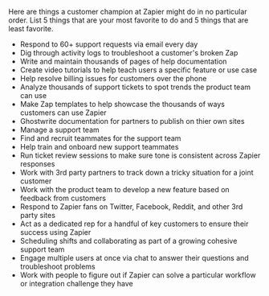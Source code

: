 Here are things a customer champion at Zapier might do in no particular order. List 5 things that are your most favorite to do and 5 things that are least favorite. 

* Respond to 60+ support requests via email every day
* Dig through activity logs to troubleshoot a customer's broken Zap
* Write and maintain thousands of pages of help documentation
* Create video tutorials to help teach users a specific feature or use case
* Help resolve billing issues for customers over the phone
* Analyze thousands of support tickets to spot trends the product team can use
* Make Zap templates to help showcase the thousands of ways customers can use Zapier
* Ghostwrite documentation for partners to publish on thier own sites
* Manage a support team 
* Find and recruit teammates for the support team
* Help train and onboard new support teammates
* Run ticket review sessions to make sure tone is consistent across Zapier responses
* Work with 3rd party partners to track down a tricky situation for a joint customer
* Work with the product team to develop a new feature based on feedback from customers
* Respond to Zapier fans on Twitter, Facebook, Reddit, and other 3rd party sites
* Act as a dedicated rep for a handful of key customers to ensure their success using Zapier
* Scheduling shifts and collaborating as part of a growing cohesive support team 
* Engage multiple users at once via chat to answer their questions and troubleshoot problems
* Work with people to figure out if Zapier can solve a particular workflow or integration challenge they have